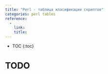 ```yaml
---
title: "Perl - таблица класификации скриптов"
categories: perl tables
reference:
  -
    link:
    title:
---
```


* TOC
{:toc}

# TODO
